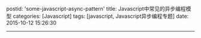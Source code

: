 postid: 'some-javascript-async-pattern'
title: Javascript中常见的异步编程模型
categories: [Javascript]
tags: [javascript, Javascript异步编程专题]
date: 2015-10-12 15:26:30

---

